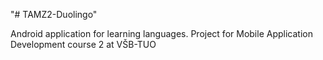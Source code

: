 "# TAMZ2-Duolingo" 

Android application for learning languages. Project for Mobile Application Development course 2 at VŠB-TUO
